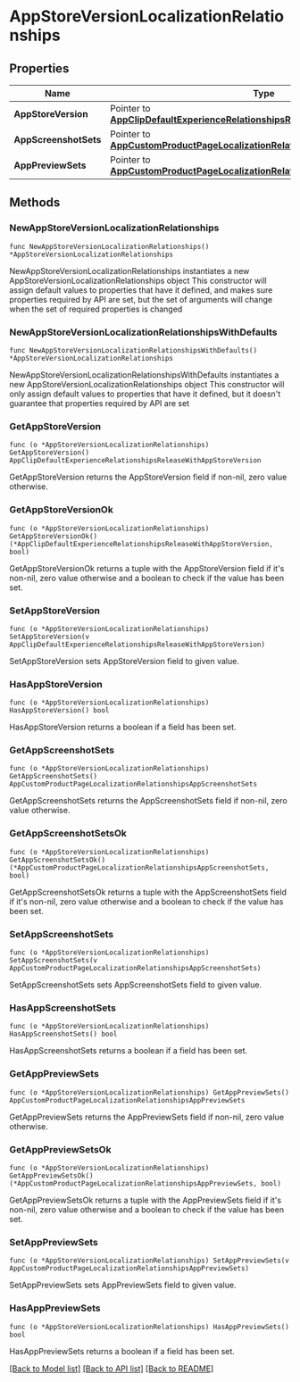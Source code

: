 # AppStoreVersionLocalizationRelationships

## Properties

Name | Type | Description | Notes
------------ | ------------- | ------------- | -------------
**AppStoreVersion** | Pointer to [**AppClipDefaultExperienceRelationshipsReleaseWithAppStoreVersion**](AppClipDefaultExperienceRelationshipsReleaseWithAppStoreVersion.md) |  | [optional] 
**AppScreenshotSets** | Pointer to [**AppCustomProductPageLocalizationRelationshipsAppScreenshotSets**](AppCustomProductPageLocalizationRelationshipsAppScreenshotSets.md) |  | [optional] 
**AppPreviewSets** | Pointer to [**AppCustomProductPageLocalizationRelationshipsAppPreviewSets**](AppCustomProductPageLocalizationRelationshipsAppPreviewSets.md) |  | [optional] 

## Methods

### NewAppStoreVersionLocalizationRelationships

`func NewAppStoreVersionLocalizationRelationships() *AppStoreVersionLocalizationRelationships`

NewAppStoreVersionLocalizationRelationships instantiates a new AppStoreVersionLocalizationRelationships object
This constructor will assign default values to properties that have it defined,
and makes sure properties required by API are set, but the set of arguments
will change when the set of required properties is changed

### NewAppStoreVersionLocalizationRelationshipsWithDefaults

`func NewAppStoreVersionLocalizationRelationshipsWithDefaults() *AppStoreVersionLocalizationRelationships`

NewAppStoreVersionLocalizationRelationshipsWithDefaults instantiates a new AppStoreVersionLocalizationRelationships object
This constructor will only assign default values to properties that have it defined,
but it doesn't guarantee that properties required by API are set

### GetAppStoreVersion

`func (o *AppStoreVersionLocalizationRelationships) GetAppStoreVersion() AppClipDefaultExperienceRelationshipsReleaseWithAppStoreVersion`

GetAppStoreVersion returns the AppStoreVersion field if non-nil, zero value otherwise.

### GetAppStoreVersionOk

`func (o *AppStoreVersionLocalizationRelationships) GetAppStoreVersionOk() (*AppClipDefaultExperienceRelationshipsReleaseWithAppStoreVersion, bool)`

GetAppStoreVersionOk returns a tuple with the AppStoreVersion field if it's non-nil, zero value otherwise
and a boolean to check if the value has been set.

### SetAppStoreVersion

`func (o *AppStoreVersionLocalizationRelationships) SetAppStoreVersion(v AppClipDefaultExperienceRelationshipsReleaseWithAppStoreVersion)`

SetAppStoreVersion sets AppStoreVersion field to given value.

### HasAppStoreVersion

`func (o *AppStoreVersionLocalizationRelationships) HasAppStoreVersion() bool`

HasAppStoreVersion returns a boolean if a field has been set.

### GetAppScreenshotSets

`func (o *AppStoreVersionLocalizationRelationships) GetAppScreenshotSets() AppCustomProductPageLocalizationRelationshipsAppScreenshotSets`

GetAppScreenshotSets returns the AppScreenshotSets field if non-nil, zero value otherwise.

### GetAppScreenshotSetsOk

`func (o *AppStoreVersionLocalizationRelationships) GetAppScreenshotSetsOk() (*AppCustomProductPageLocalizationRelationshipsAppScreenshotSets, bool)`

GetAppScreenshotSetsOk returns a tuple with the AppScreenshotSets field if it's non-nil, zero value otherwise
and a boolean to check if the value has been set.

### SetAppScreenshotSets

`func (o *AppStoreVersionLocalizationRelationships) SetAppScreenshotSets(v AppCustomProductPageLocalizationRelationshipsAppScreenshotSets)`

SetAppScreenshotSets sets AppScreenshotSets field to given value.

### HasAppScreenshotSets

`func (o *AppStoreVersionLocalizationRelationships) HasAppScreenshotSets() bool`

HasAppScreenshotSets returns a boolean if a field has been set.

### GetAppPreviewSets

`func (o *AppStoreVersionLocalizationRelationships) GetAppPreviewSets() AppCustomProductPageLocalizationRelationshipsAppPreviewSets`

GetAppPreviewSets returns the AppPreviewSets field if non-nil, zero value otherwise.

### GetAppPreviewSetsOk

`func (o *AppStoreVersionLocalizationRelationships) GetAppPreviewSetsOk() (*AppCustomProductPageLocalizationRelationshipsAppPreviewSets, bool)`

GetAppPreviewSetsOk returns a tuple with the AppPreviewSets field if it's non-nil, zero value otherwise
and a boolean to check if the value has been set.

### SetAppPreviewSets

`func (o *AppStoreVersionLocalizationRelationships) SetAppPreviewSets(v AppCustomProductPageLocalizationRelationshipsAppPreviewSets)`

SetAppPreviewSets sets AppPreviewSets field to given value.

### HasAppPreviewSets

`func (o *AppStoreVersionLocalizationRelationships) HasAppPreviewSets() bool`

HasAppPreviewSets returns a boolean if a field has been set.


[[Back to Model list]](../README.md#documentation-for-models) [[Back to API list]](../README.md#documentation-for-api-endpoints) [[Back to README]](../README.md)


